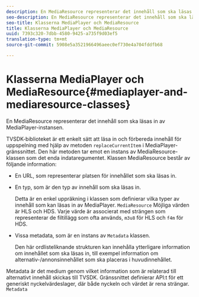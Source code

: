```yaml
---
description: En MediaResource representerar det innehåll som ska läsas in av MediaPlayer-instansen.
seo-description: En MediaResource representerar det innehåll som ska läsas in av MediaPlayer-instansen.
seo-title: Klasserna MediaPlayer och MediaResource
title: Klasserna MediaPlayer och MediaResource
uuid: 7393c320-7dbb-4580-9425-a735f9d03ef5
translation-type: tm+mt
source-git-commit: 5908e5a3521966496aeec0ef730e4a704fddfb68

---
```



# Klasserna MediaPlayer och MediaResource{#mediaplayer-and-mediaresource-classes}

En MediaResource representerar det innehåll som ska läsas in av MediaPlayer-instansen.

<!--<a id="section_B09A012C97454AF58CE2269B800D8027"></a>-->

TVSDK-biblioteket är ett enkelt sätt att läsa in och förbereda innehåll för uppspelning med hjälp av metoden `replaceCurrentItem` i MediaPlayer-gränssnittet. Den här metoden tar emot en instans av MediaResource-klassen som det enda indataregumentet. Klassen MediaResource består av följande information:

* En URL, som representerar platsen för innehållet som ska läsas in.
* En typ, som är den typ av innehåll som ska läsas in.

   Detta är en enkel uppräkning i klassen som definierar vilka typer av innehåll som kan läsas in av MediaPlayer. `MediaResource` Möjliga värden är HLS och HDS. Varje värde är associerat med strängen som representerar de filtillägg som ofta används, `m3u8` för HLS och `f4m` för HDS.
* Vissa metadata, som är en instans av `Metadata` klassen.

   Den här ordlisteliknande strukturen kan innehålla ytterligare information om innehållet som ska läsas in, till exempel information om alternativ-/annonsinnehållet som ska placeras i huvudinnehållet.

Metadata är det medium genom vilket information som är relaterad till alternativt innehåll skickas till TVSDK. Gränssnittet definierar API:t för ett generiskt nyckelvärdeslager, där både nyckeln och värdet är rena strängar. `Metadata`
